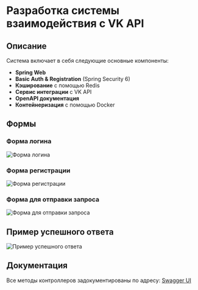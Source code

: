 # Разработка системы взаимодействия с VK API

## Описание
Система включает в себя следующие основные компоненты:
- **Spring Web**
- **Basic Auth & Registration** (Spring Security 6)
- **Кэширование** с помощью Redis
- **Сервис интеграции** с VK API
- **OpenAPI документация**
- **Контейнеризация** с помощью Docker

## Формы
### Форма логина
![Форма логина](https://github.com/user-attachments/assets/897d48a9-4e7c-4fb2-bd3b-7077c1a762cc)

### Форма регистрации
![Форма регистрации](https://github.com/user-attachments/assets/68513798-c9c2-48f2-96a0-dcffc1e861ac)

### Форма для отправки запроса
![Форма для отправки запроса](https://github.com/user-attachments/assets/8dd2cee8-4972-4179-a996-614857cb9962)

## Пример успешного ответа
![Пример успешного ответа](https://github.com/user-attachments/assets/77782d16-588d-4b86-ae1c-e452c6a1104b)

## Документация
Все методы контроллеров задокументированы по адресу: [Swagger UI](http://localhost:8081/swagger-ui/index.html)
